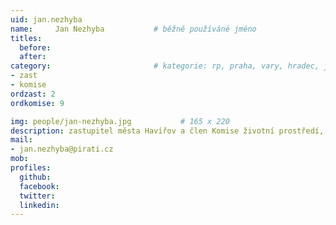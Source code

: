 ```yaml
---
uid: jan.nezhyba
name:     Jan Nezhyba      		# běžně používáné jméno
titles:
  before:
  after:
category:                 		# kategorie: rp, praha, vary, hradec, jmk, senat
- zast
- komise
ordzast: 2
ordkomise: 9

img: people/jan-nezhyba.jpg           # 165 x 220
description: zastupitel města Havířov a člen Komise životní prostředí, garant pro programový bod Životní prostředí # kratký popis, max 160 znaků
mail:
- jan.nezhyba@pirati.cz
mob:
profiles:
  github:
  facebook:
  twitter:
  linkedin: 
---
```



